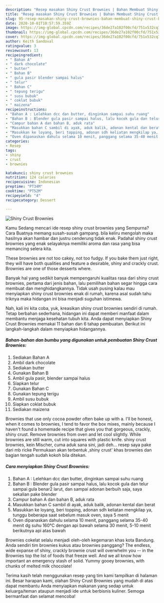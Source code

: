 ```yaml
---
description: "Resep masakan Shiny Crust Brownies | Bahan Membuat Shiny Crust Brownies Yang Sedap"
title: "Resep masakan Shiny Crust Brownies | Bahan Membuat Shiny Crust Brownies Yang Sedap"
slug: 95-resep-masakan-shiny-crust-brownies-bahan-membuat-shiny-crust-brownies-yang-sedap
date: 2020-10-01T10:57:59.359Z
image: https://img-global.cpcdn.com/recipes/36de27a102f00cfd/751x532cq70/shiny-crust-brownies-foto-resep-utama.jpg
thumbnail: https://img-global.cpcdn.com/recipes/36de27a102f00cfd/751x532cq70/shiny-crust-brownies-foto-resep-utama.jpg
cover: https://img-global.cpcdn.com/recipes/36de27a102f00cfd/751x532cq70/shiny-crust-brownies-foto-resep-utama.jpg
author: Keith Sandoval
ratingvalue: 3
reviewcount: 13
recipeingredient:
- " Bahan A"
- " dark chocolate"
- " butter"
- " Bahan B"
- " gula pasir blender sampai halus"
- " telur"
- " Bahan C"
- " tepung terigu"
- " susu bubuk"
- " coklat bubuk"
- " maizena"
recipeinstructions:
- "Bahan A : Lelehkan dcc dan butter, dinginkan sampai suhu ruang"
- "Bahan B : Blender gula pasir sampai halus, lalu kocok gula dan telur sampai gula benar2 larut, dan sampai adonan berbuih saja, saya sekalian pake blender"
- "Campur bahan A dan bahan B, aduk rata"
- "Masukkan bahan C sambil di ayak, aduk balik, adonan kental dan berat"
- "Masukkan ke loyang, beri topping, adonan sdh keliatan mengkilap ya, tunggu beberapa saat sebelum masuk oven, saya 5 menit"
- "Oven dipanaskan dahulu selama 10 menit, panggang selama 35-40 menit dg suhu 160°C dengan api bawah selama 30 menit, 5-10 menit berikutnya api atas bawah"
categories:
- Resep
tags:
- shiny
- crust
- brownies

katakunci: shiny crust brownies 
nutrition: 124 calories
recipecuisine: Indonesian
preptime: "PT34M"
cooktime: "PT52M"
recipeyield: "4"
recipecategory: Dessert

---
```



![Shiny Crust Brownies](https://img-global.cpcdn.com/recipes/36de27a102f00cfd/751x532cq70/shiny-crust-brownies-foto-resep-utama.jpg)

Kamu Sedang mencari ide resep shiny crust brownies yang Sempurna? Cara Buatnya memang susah-susah gampang. bila keliru mengolah maka hasilnya akan hambar dan justru cenderung tidak enak. Padahal shiny crust brownies yang enak selayaknya memiliki aroma dan rasa yang bisa memancing selera kita.

These brownies are not too cakey, not too fudgy. If you bake them just right, they will have both qualities and feature a desirable, shiny and crackly crust. Brownies are one of those desserts where.

Banyak hal yang sedikit banyak mempengaruhi kualitas rasa dari shiny crust brownies, pertama dari jenis bahan, lalu pemilihan bahan segar hingga cara membuat dan menghidangkannya. Tidak usah pusing kalau mau menyiapkan shiny crust brownies enak di rumah, karena asal sudah tahu triknya maka hidangan ini bisa menjadi suguhan istimewa.


Nah, kali ini kita coba, yuk, kreasikan shiny crust brownies sendiri di rumah. Tetap berbahan sederhana, hidangan ini dapat memberi manfaat dalam membantu menjaga kesehatan tubuh kita. Anda dapat menyiapkan Shiny Crust Brownies memakai 11 bahan dan 6 tahap pembuatan. Berikut ini langkah-langkah dalam menyiapkan hidangannya.

<!--inarticleads1-->

##### Bahan-bahan dan bumbu yang digunakan untuk pembuatan Shiny Crust Brownies:

1. Sediakan  Bahan A
1. Ambil  dark chocolate
1. Sediakan  butter
1. Gunakan  Bahan B
1. Ambil  gula pasir, blender sampai halus
1. Siapkan  telur
1. Gunakan  Bahan C
1. Gunakan  tepung terigu
1. Ambil  susu bubuk
1. Siapkan  coklat bubuk
1. Sediakan  maizena


Brownies that use only cocoa powder often bake up with a. I&#39;ll be honest, when it comes to brownies, I tend to favor the box mixes, mainly because I haven&#39;t found a homemade recipe that gives you that gorgeous, crackly, shiny crust. Remove brownies from oven and let cool slightly. While brownies are still warm, cut into squares with plastic knife. shiny crust brownies, kein Mischer, cuma aduk sana sini, jadi deh… resep saya pake dari mb ricke Permukaan akan terbentuk ‚shiny crust&#39; khas brownies dan bagian tengah sudah kokoh bila ditekan. 

<!--inarticleads2-->

##### Cara menyiapkan Shiny Crust Brownies:

1. Bahan A : Lelehkan dcc dan butter, dinginkan sampai suhu ruang
1. Bahan B : Blender gula pasir sampai halus, lalu kocok gula dan telur sampai gula benar2 larut, dan sampai adonan berbuih saja, saya sekalian pake blender
1. Campur bahan A dan bahan B, aduk rata
1. Masukkan bahan C sambil di ayak, aduk balik, adonan kental dan berat
1. Masukkan ke loyang, beri topping, adonan sdh keliatan mengkilap ya, tunggu beberapa saat sebelum masuk oven, saya 5 menit
1. Oven dipanaskan dahulu selama 10 menit, panggang selama 35-40 menit dg suhu 160°C dengan api bawah selama 30 menit, 5-10 menit berikutnya api atas bawah


Brownies cokelat selalu menjadi oleh-oleh kegemaran khas kota Bandung. Anda sendiri tim brownies kukus atau brownies panggang? The endless, wide expanse of shiny, crackly brownie crust will overwhelm you -- in the Brownies top the list of foods that freeze well. And we all know how important an emergency stash of solid. Yummy gooey brownies, with chunks of melted milk chocolate! 

Terima kasih telah menggunakan resep yang tim kami tampilkan di halaman ini. Besar harapan kami, olahan Shiny Crust Brownies yang mudah di atas dapat membantu Anda menyiapkan makanan yang sedap untuk keluarga/teman ataupun menjadi ide untuk berbisnis kuliner. Semoga bermanfaat dan selamat mencoba!
